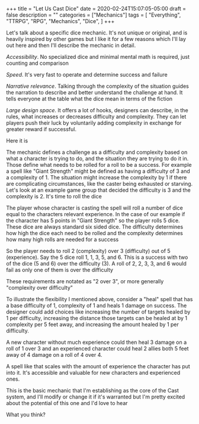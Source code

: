 +++
title = "Let Us Cast Dice"
date = 2020-02-24T15:07:05-05:00
draft = false
description = ""
categories = ["Mechanics"]
tags = [
  "Everything",
  "TTRPG",
  "RPG",
  "Mechanics",
  "Dice",
]
+++

Let's talk about a specific dice mechanic. It's not unique or
original, and is heavily inspired by other games but I like it for a
few reasons which I'll lay out here and then I'll describe the
mechanic in detail.

*Accessibility*. No specialized dice and minimal mental math is
required, just counting and comparison

*Speed*. It's very fast to operate and determine success and failure

*Narrative relevance*. Talking through the complexity of the situation
guides the narration to describe and better understand the challenge
at hand. It tells everyone at the table what the dice mean in terms of
the fiction

*Large design space*. It offers a lot of hooks, designers can describe,
in the rules, what increases or decreases difficulty and
complexity. They can let players push their luck by voluntarily adding
complexity in exchange for greater reward if successful.

Here it is

The mechanic defines a challenge as a difficulty and complexity based
on what a character is trying to do, and the situation they are trying
to do it in. Those define what needs to be rolled for a roll to be a
success. For example a spell like "Giant Strength" might be defined as
having a difficulty of 3 and a complexity of 1. The situation might
increase the complexity by 1 if there are complicating circumstances,
like the caster being exhausted or starving. Let's look at an example
game group that decided the difficulty is 3 and the complexity is
2. It's time to roll the dice

The player whose character is casting the spell will roll a number of
dice equal to the characters relevant experience. In the case of our
example if the character has 5 points in "Giant Strength" so the
player rolls 5 dice. These dice are always standard six sided
dice. The difficulty determines how high the dice each need to be
rolled and the complexity determines how many high rolls are needed
for a success

So the player needs to roll 2 (complexity) over 3 (difficulty) out of
5 (experience). Say the 5 dice roll 1, 1, 3, 5, and 6. This is a
success with two of the dice (5 and 6) over the difficulty (3). A roll
of 2, 2, 3, 3, and 6 would fail as only one of them is over the
difficulty

These requirements are notated as "2 over 3", or more generally
"complexity over difficulty"

To illustrate the flexibility I mentioned above, consider a "heal"
spell that has a base difficulty of 1, complexity of 1 and heals 1
damage on success. The designer could add choices like increasing the
number of targets healed by 1 per difficulty, increasing the distance
those targets can be healed at by 1 complexity per 5 feet away, and
increasing the amount healed by 1 per difficulty.

A new character without much experience could then heal 3 damage on a
roll of 1 over 3 and an experienced character could heal 2 allies both
5 feet away of 4 damage on a roll of 4 over 4.

A spell like that scales with the amount of experience the character
has put into it. It's accessible and valuable for new characters and
experienced ones.

This is the basic mechanic that I'm establishing as the core of the
Cast system, and I'll modify or change it if it's warranted but I'm
pretty excited about the potential of this one and I'd love to hear

What you think?